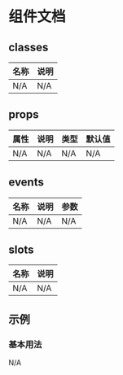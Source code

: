 # 组件文档

## classes

| 名称 | 说明 |
| --- | --- |
| N/A | N/A |

## props

| 属性 | 说明 | 类型 | 默认值 |
| --- | --- | --- | --- |
| N/A | N/A | N/A | N/A |

## events

| 名称 | 说明 | 参数 |
| --- | --- | --- |
| N/A | N/A | N/A |

## slots

| 名称 | 说明 |
| --- | --- |
| N/A | N/A |

## 示例

### 基本用法

N/A
